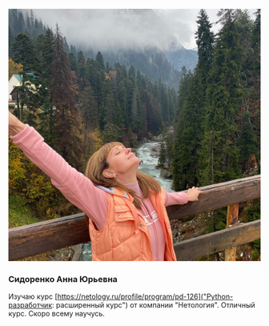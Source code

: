 ![Это я](photo_2020-11-17_08-40-49.jpg)
### Сидоренко Анна Юрьевна

Изучаю курс [https://netology.ru/profile/program/pd-126]("Python-разработчик: расширенный курс") от компании "Нетология".
Отличный курс.
Скоро всему научусь.
